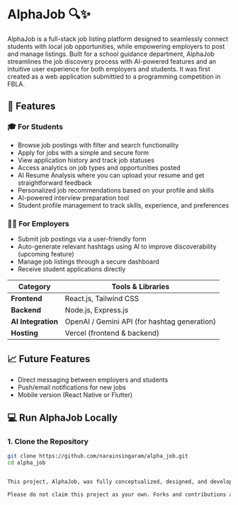 # AlphaJob 🔍✨

AlphaJob is a full-stack job listing platform designed to seamlessly connect students with local job opportunities, while empowering employers to post and manage listings. Built for a school guidance department, AlphaJob streamlines the job discovery process with AI-powered features and an intuitive user experience for both employers and students. It was first created as a web application submittied to a programming competition in FBLA.

## 🚀 Features

### 🎓 For Students
- Browse job postings with filter and search functionality
- Apply for jobs with a simple and secure form
- View application history and track job statuses
- Access analytics on job types and opportunities posted
- AI Resume Analysis where you can upload your resume and get straightforward feedback
- Personalized job recommendations based on your profile and skills
- AI-powered interview preparation tool
- Student profile management to track skills, experience, and preferences

### 🧑‍💼 For Employers
- Submit job postings via a user-friendly form
- Auto-generate relevant hashtags using AI to improve discoverability (upcoming feature)
- Manage job listings through a secure dashboard
- Receive student applications directly

| Category         | Tools & Libraries                                |
|------------------|--------------------------------------------------|
| **Frontend**     | React.js, Tailwind CSS                           |
| **Backend**      | Node.js, Express.js                              |
| **AI Integration** | OpenAI / Gemini API (for hashtag generation)  |
| **Hosting**      | Vercel (frontend & backend)                      |


## 📈 Future Features
- Direct messaging between employers and students
- Push/email notifications for new jobs
- Mobile version (React Native or Flutter)
  
## 💻 Run AlphaJob Locally

### 1. Clone the Repository

```bash
git clone https://github.com/narainsingaram/alpha_job.git
cd alpha_job


This project, AlphaJob, was fully conceptualized, designed, and developed by Narainkarthigeyan Singaram Balamurugan as part of my personal portfolio and FBLA competition. Every feature — from the database schema to the AI integrations — was built with the intention of solving a real problem for students and schools.

Please do not claim this project as your own. Forks and contributions are welcome, but proper credit must be given.
